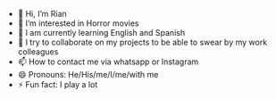 - 👋 Hi, I’m Rian
- 👀 I’m interested in Horror movies
- 🌱 I am currently learning English and Spanish 
- 💞️ I try to collaborate on my projects to be able to swear by my work colleagues 
- 📫 How to contact me via whatsapp or Instagram 
- 😄 Pronouns: He/His/me/I/me/with me 
- ⚡ Fun fact: I play a lot

<!---
112647762xsp/112647762xsp is a ✨ special ✨ repository because its `README.md` (this file) appears on your GitHub profile.
You can click the Preview link to take a look at your changes.
--->
